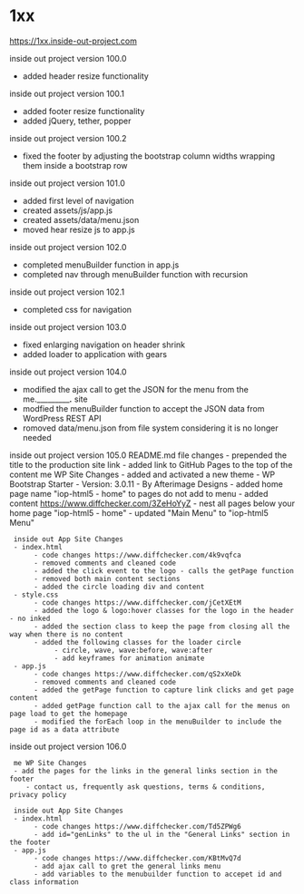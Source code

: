 # 1xx

https://1xx.inside-out-project.com

inside out project version 100.0
  - added header resize functionality
  
inside out project version 100.1
  - added footer resize functionality
  - added jQuery, tether, popper
  
inside out project version 100.2
  - fixed the footer by adjusting the bootstrap column widths wrapping them inside a bootstrap row
  
inside out project version 101.0
  - added first level of navigation
  - created assets/js/app.js  
  - created assets/data/menu.json
  - moved hear resize js to app.js
  
inside out project version 102.0
  - completed menuBuilder function in app.js
  - completed nav through menuBuilder function with recursion
  
inside out project version 102.1
  - completed css for navigation  
  
inside out project version 103.0
  - fixed enlarging navigation on header shrink
  - added loader to application with gears
  
inside out project version 104.0
  - modified the ajax call to get the JSON for the menu from the me.____________.___ site
  - modfied the menuBuilder function to accept the JSON data from WordPress REST API
  - romoved data/menu.json from file system considering it is no longer needed
  
  
  inside out project version 105.0
     README.md file changes
     - prepended the title to the production site link
     - added link to GitHub Pages to the top of the content
     me WP Site Changes
     - added and activated a new theme
          - WP Bootstrap Starter
               - Version: 3.0.11 
               - By Afterimage Designs
     - added home page name "iop-html5 - home" to pages do not add to menu
          - added content https://www.diffchecker.com/3ZeHoYyZ
          - nest all pages below your home page "iop-html5 - home"
     - updated "Main Menu" to "iop-html5 Menu" 
          
     inside out App Site Changes
     - index.html
          - code changes https://www.diffchecker.com/4k9vqfca
          - removed comments and cleaned code
          - added the click event to the logo - calls the getPage function
          - removed both main content sections
          - added the circle loading div and content
     - style.css
          - code changes https://www.diffchecker.com/jCetXEtM
          - added the logo & logo:hover classes for the logo in the header - no inked
          - added the section class to keep the page from closing all the way when there is no content
          - added the following classes for the loader circle 
               - circle, wave, wave:before, wave:after
               - add keyframes for animation animate
     - app.js
          - code changes https://www.diffchecker.com/qS2xXeDk
          - removed comments and cleaned code
          - added the getPage function to capture link clicks and get page content
          - added getPage function call to the ajax call for the menus on page load to get the homepage
          - modified the forEach loop in the menuBuilder to include the page id as a data attribute
          
  inside out project version 106.0
  
     me WP Site Changes
     - add the pages for the links in the general links section in the footer
        - contact us, frequently ask questions, terms & conditions, privacy policy
     
     inside out App Site Changes
     - index.html
          - code changes https://www.diffchecker.com/Td5ZPWg6
          - add id="genLinks" to the ul in the "General Links" section in the footer
     - app.js
          - code changes https://www.diffchecker.com/KBtMvQ7d
          - add ajax call to gret the general links menu
          - add variables to the menubuilder function to accepet id and class information           
          
          
